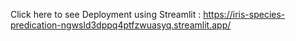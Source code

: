 Click here to see Deployment using Streamlit : https://iris-species-predication-ngwsld3dppq4ptfzwuasyq.streamlit.app/
